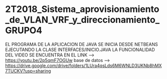 # 2T2018_Sistema_aprovisionamiento_de_VLAN_VRF_y_direccionamiento_GRUPO4
EL PROGRAMA DE LA APLICACION DE JAVA SE INICIA DESDE NETBEANS EJECUTANDO LA CLASE INTERFACES/INICIO.JAVA
LA FUNCIONALIDAD DEL VIDEO SE ENCUENTRA EN EL LINK --> 
https://youtu.be/2p5qmF7OGUw
base de datos --> https://drive.google.com/drive/folders/1LUra4qsLds6M6WNLD3UKNb8hMX7TUCKV?usp=sharing
